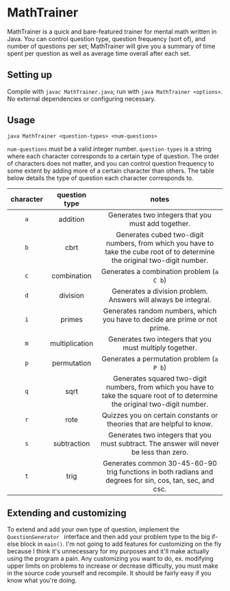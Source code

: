 # MathTrainer
MathTrainer is a quick and bare-featured trainer for mental math written in Java. 
You can control question type, question frequency (sort of), and number of questions per
set; MathTrainer will give you a summary of time spent per question as well as average
time overall after each set.

## Setting up
Compile with `javac MathTrainer.java`; run with `java MathTrainer <options>`.
No external dependencies or configuring necessary.

## Usage
```
java MathTrainer <question-types> <num-questions>
```
`num-questions` must be a valid integer number.
`question-types` is a string where each character corresponds to a certain type of question.
The order of characters does not matter, and you can control question frequency to some
extent by adding more of a certain character than others.
The table below details the type of question each character corresponds to.

|  character | question type  | notes  |
| :------------: | :------------: | :------------: |
| `a` | addition  | Generates two integers that you must add together.  |
| `b`  | cbrt  | Generates cubed two-digit numbers, from which you have to take the cube root of to determine the original two-digit number.  |
| `c`  | combination  | Generates a combination problem (`a C b`)  |
| `d`  | division  | Generates a division problem.  Answers will always be integral.  |
| `i`  | primes  | Generates random numbers, which you have to decide are prime or not prime. |
| `m`  | multiplication  | Generates two integers that you must multiply together.  |
| `p`  | permutation  | Generates a permutation problem (`a P b`)  |
| `q`  | sqrt  | Generates squared two-digit numbers, from which you have to take the square root of to determine the original two-digit number.  |
| `r`  |  rote | Quizzes you on certain constants or theories that are helpful to know.  |
| `s`  | subtraction  | Generates two integers that you must subtract.  The answer will never be less than zero.  |
| `t`  | trig  | Generates common 30-45-60-90 trig functions in both radians and degrees for sin, cos, tan, sec, and csc.  |

## Extending and customizing
To extend and add your own type of question, implement the `QuestionGenerator ` interface and then add your problem type to the big if-else block in `main()`.
I'm not going to add features for customizing on the fly because I think it's unnecessary
for my purposes and it'll make actually using the program a pain.  Any customizing you
want to do, ex. modifying upper limits on problems to increase or decrease difficulty,
you must make in the source code yourself and recompile.  It should be fairly easy
if you know what you're doing.

